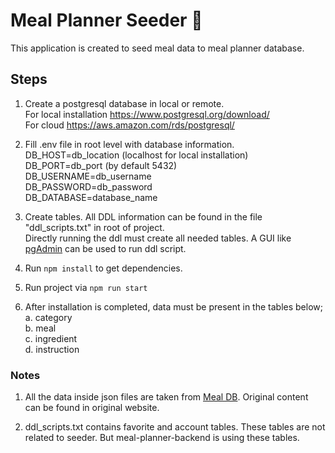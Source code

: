 # Meal Planner Seeder :seedling:

This application is created to seed meal data to meal planner database.

## Steps

1. Create a postgresql database in local or remote.  
   For local installation https://www.postgresql.org/download/  
   For cloud https://aws.amazon.com/rds/postgresql/
   <br/>

2. Fill .env file in root level with database information.  
   DB_HOST=db_location (localhost for local installation)  
   DB_PORT=db_port (by default 5432)  
   DB_USERNAME=db_username  
   DB_PASSWORD=db_password  
   DB_DATABASE=database_name
   <br/>
3. Create tables.
   All DDL information can be found in the file "ddl_scripts.txt" in root of project.  
   Directly running the ddl must create all needed tables. A GUI like [pgAdmin](https://www.pgadmin.org/) can be used to run ddl script.
   <br/>

4. Run `npm install` to get dependencies.
   <br/>

5. Run project via `npm run start`
   <br/>

6. After installation is completed, data must be present in the tables below;  
   a. category  
   b. meal  
   c. ingredient  
   d. instruction

### Notes

1. All the data inside json files are taken from [Meal DB](https://www.themealdb.com/api.php). Original content can be found in original website.

2. ddl_scripts.txt contains favorite and account tables. These tables are not related to seeder. But meal-planner-backend is using these tables.
